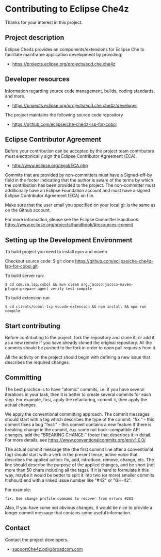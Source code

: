 # Contributing to Eclipse Che4z

Thanks for your interest in this project.

## Project description

Eclipse Che4z provides an components/extensions for Eclipse Che to facilitate mainframe application development by providing:

* https://projects.eclipse.org/projects/ecd.che.che4z

## Developer resources
Information regarding source code management, builds, coding standards, and more.

* https://projects.eclipse.org/projects/ecd.che.che4z/developer

The project maintains the following source code repository

* https://github.com/eclipse/che-che4z-lsp-for-cobol

## Eclipse Contributor Agreement

Before your contribution can be accepted by the project team contributors must electronically sign the Eclipse Contributor Agreement (ECA).

* http://www.eclipse.org/legal/ECA.php

Commits that are provided by non-committers must have a Signed-off-by field in the footer indicating that the author is aware of the terms by which the contribution has been provided to the project. The non-committer must additionally have an Eclipse Foundation account and must have a signed Eclipse Contributor Agreement (ECA) on file.

Make sure that the user email you specified on your local git is the same as on the Github account.

For more information, please see the Eclipse Committer Handbook:
https://www.eclipse.org/projects/handbook/#resources-commit

## Setting up the Development Environment

To build project you need to install npm and maven.

Checkout source code:
$ git clone https://github.com/eclipse/che-che4z-lsp-for-cobol.git

To build server run:

```$ cd com.ca.lsp.cobol && mvn clean org.jacoco:jacoco-maven-plugin:prepare-agent verify test-compile```

To build extension run:

```$ cd clients/cobol-lsp-vscode-extension && npm install && npm run compile```

## Start contributing

Before contributing to the project, fork the repository and clone it, or add it as a new remote if you have already cloned the original repository. All the commits should be pushed to the fork in order to open pull requests from it.

All the activity on the project should begin with defining a new issue that describes the required changes.

## Committing

The best practice is to have "atomic" commits, i.e. if you have several iterations in your task, then it is better to create several
commits for each step. For example, first, apply the refactoring, commit it, then apply the actual changes.

We apply the conventional committing approach. The commit messages should start with a tag which describes the type of the commit:
"fix:" - this commit fixes a bug
"feat:" - this commit contains a new feature
If there is breaking change in the commit, e.g. some not back-compatible API changes, add the "BREAKING CHANGE:" footer that describes it in detail.
For more details, see https://www.conventionalcommits.org/en/v1.0.0/

The actual commit message title (the first commit line after a conventional tag) should start with a verb in the present tense, active voice that describes the applied action: fix, add, introduce, remove, change, etc. The line should describe the purpose of the applied changes, and be short (not more than 50 chars including all the tags). If it is hard to formulate it this way, maybe it would be better to split it into two (or more) smaller commits. It should end with a linked issue number like "#42" or "GH-42".

For example:

```fix: Use change profile command to recover from errors #283```

Also, If you have some not obvious changes, it would be nice to provide a longer commit message that contains some useful information.

## Contact

Contact the project developers.

* supportChe4z.pdl@broadcom.com

